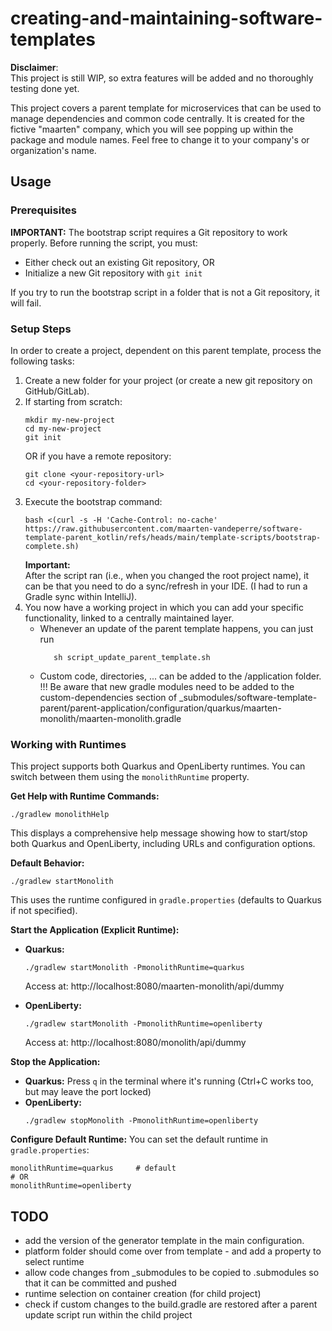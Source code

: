 # creating-and-maintaining-software-templates

**Disclaimer**:  
This project is still WIP, so extra features will be added and no thoroughly testing done yet.

This project covers a parent template for microservices that can be used to manage dependencies and 
common code centrally. It is created for the fictive "maarten" company, which you will see popping up
within the package and module names. Feel free to change it to your company's or organization's name.

## Usage

### Prerequisites
**IMPORTANT:** The bootstrap script requires a Git repository to work properly. Before running the script, you must:
- Either check out an existing Git repository, OR
- Initialize a new Git repository with `git init`

If you try to run the bootstrap script in a folder that is not a Git repository, it will fail.

### Setup Steps
In order to create a project, dependent on this parent template, process the following tasks:
1. Create a new folder for your project (or create a new git repository on GitHub/GitLab).
2. If starting from scratch:
   ```shell
   mkdir my-new-project
   cd my-new-project
   git init
   ```
   OR if you have a remote repository:
   ```shell
   git clone <your-repository-url>
   cd <your-repository-folder>
   ```
3. Execute the bootstrap command:
    ```shell
    bash <(curl -s -H 'Cache-Control: no-cache' https://raw.githubusercontent.com/maarten-vandeperre/software-template-parent_kotlin/refs/heads/main/template-scripts/bootstrap-complete.sh)
    ```
   **Important:**   
  After the script ran (i.e., when you changed the root project name), it can be that you need to do a sync/refresh
  in your IDE. (I had to run a Gradle sync within IntelliJ).
4. You now have a working project in which you can add your specific functionality, linked to a
centrally maintained layer.
   * Whenever an update of the parent template happens, you can just run 
      ```shell
         sh script_update_parent_template.sh
      ```
   * Custom code, directories, ... can be added to the /application folder.
   !!! Be aware that new gradle modules need to be added to the custom-dependencies section of
   _submodules/software-template-parent/parent-application/configuration/quarkus/maarten-monolith/maarten-monolith.gradle

### Working with Runtimes

This project supports both Quarkus and OpenLiberty runtimes. You can switch between them using the `monolithRuntime` property.

**Get Help with Runtime Commands:**
```shell
./gradlew monolithHelp
```
This displays a comprehensive help message showing how to start/stop both Quarkus and OpenLiberty, including URLs and configuration options.

**Default Behavior:**
```shell
./gradlew startMonolith
```
This uses the runtime configured in `gradle.properties` (defaults to Quarkus if not specified).

**Start the Application (Explicit Runtime):**
- **Quarkus:**
  ```shell
  ./gradlew startMonolith -PmonolithRuntime=quarkus
  ```
  Access at: http://localhost:8080/maarten-monolith/api/dummy

- **OpenLiberty:**
  ```shell
  ./gradlew startMonolith -PmonolithRuntime=openliberty
  ```
  Access at: http://localhost:8080/monolith/api/dummy

**Stop the Application:**
- **Quarkus:** Press `q` in the terminal where it's running (Ctrl+C works too, but may leave the port locked)
- **OpenLiberty:**
  ```shell
  ./gradlew stopMonolith -PmonolithRuntime=openliberty
  ```

**Configure Default Runtime:**
You can set the default runtime in `gradle.properties`:
```properties
monolithRuntime=quarkus     # default
# OR
monolithRuntime=openliberty
```

## TODO
* add the version of the generator template in the main configuration.
* platform folder should come over from template - and add a property to select runtime
* allow code changes from _submodules to be copied to .submodules so that it can be committed and pushed
* runtime selection on container creation (for child project)
* check if custom changes to the build.gradle are restored after a parent update script run within the child project
